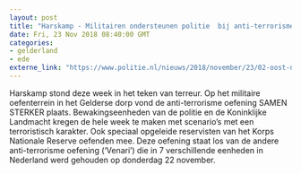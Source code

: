 ```yaml
---
layout: post
title: "Harskamp - Militairen ondersteunen politie  bij anti-terrorisme oefening Harskamp"
date: Fri, 23 Nov 2018 08:40:00 GMT
categories: 
- gelderland 
- ede 
externe_link: "https://www.politie.nl/nieuws/2018/november/23/02-oost-nederland-militairen-ondersteunen-politie-bij-anti-terrorisme-oefening-harskamp.html"
---
```


Harskamp stond deze week in het teken van terreur. Op het militaire oefenterrein in het Gelderse dorp vond de anti-terrorisme oefening SAMEN STERKER plaats. Bewakingseenheden van de politie en de Koninklijke Landmacht kregen de hele week te maken met scenario’s met een terroristisch karakter. Ook speciaal opgeleide reservisten van het Korps Nationale Reserve oefenden mee. Deze oefening staat los van de andere anti-terrorisme oefening (‘Venari’) die in 7 verschillende eenheden in Nederland werd gehouden op donderdag 22 november.
